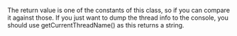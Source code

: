 The return value is one of the constants of this class, so if you can compare it against those. If you just want to dump the thread info to the console, you should use getCurrentThreadName() as this returns a string.